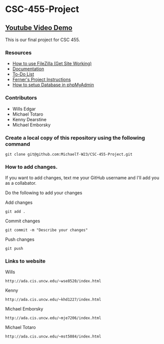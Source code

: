 # CSC-455-Project
## [Youtube Video Demo](https://youtu.be/GEzmr_ZBh64?si=bU2MXEVi23PLal2p)

This is our final project for CSC 455.

### Resources
- [How to use FileZilla (Get Site Working)](https://docs.google.com/document/d/1kDDiAZMdc4ov8fwqtlIZfRFJizsigh7ZSQzKRzeeSyw/edit?usp=sharing)
- [Documentation](https://docs.google.com/document/d/13sCgZgewMzvPzHC6DZ2im5wGZlEMc2C3UAfP15KJ5gY/edit?usp=sharing)
- [To-Do List](https://docs.google.com/document/d/1xZgERW8QmkQfl2K_qA5OEg0roKJR_dxC_PlkVuYD9vk/edit?usp=sharing)
- [Ferner's Project Instructions](https://people.uncw.edu/mferner/csc455/FinalProjectRequirements.pdf)
- [How to setup Database in phpMyAdmin](https://docs.google.com/document/d/1LMuUL-F8LOM-3Zb8hIA03bq7bCeUcNIBUYV6eEImOqU/edit)

### Contributors
- Wills Edgar 
- Michael Totaro 
- Kenny Dearstine 
- Michael Emborsky

### Create a local copy of this repository using the following command 
```
git clone git@github.com:MichaelT-W23/CSC-455-Project.git
```

### How to add changes. 

If you want to add changes, text me your GitHub username 
and I'll add you as a collabator. 

Do the following to add your changes 

Add changes
```
git add .
```

Commit changes 
```
git commit -m "Describe your changes"
```

Push changes 
```
git push
```

### Links to website
Wills
```
http://ada.cis.uncw.edu/~wse8520/index.html
```

Kenny
```
http://ada.cis.uncw.edu/~khd1227/index.html
```

Michael Emborsky 
```
http://ada.cis.uncw.edu/~mje7206/index.html
```

Michael Totaro
```
http://ada.cis.uncw.edu/~mst5084/index.html
```